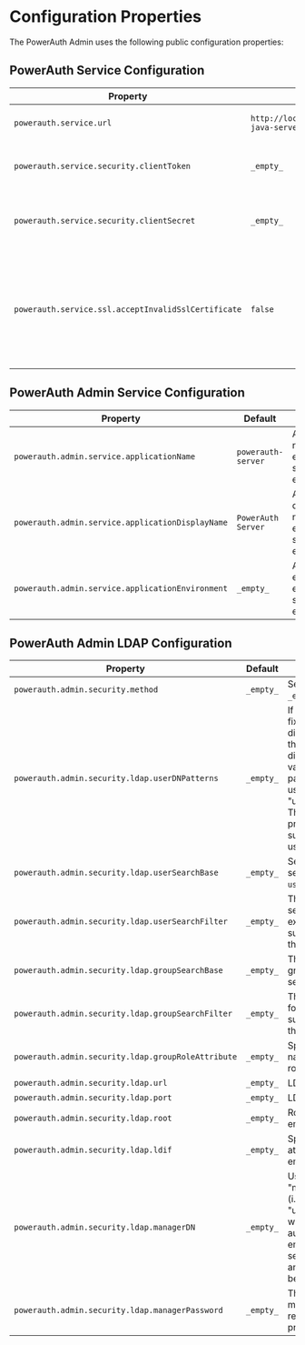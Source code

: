 # Configuration Properties

The PowerAuth Admin uses the following public configuration properties:

## PowerAuth Service Configuration

| Property | Default | Note |
|---|---|---|
| `powerauth.service.url` | `http://localhost:8080/powerauth-java-server/rest` | PowerAuth service REST API base URL. | 
| `powerauth.service.security.clientToken` | `_empty_` | PowerAuth REST API authentication token. | 
| `powerauth.service.security.clientSecret` | `_empty_` | PowerAuth REST API authentication secret / password. |
| `powerauth.service.ssl.acceptInvalidSslCertificate` | `false` | Flag indicating if connections using untrusted TLS certificate should be made to the PowerAuth Service. |

## PowerAuth Admin Service Configuration

| Property | Default | Note |
|---|---|---|
| `powerauth.admin.service.applicationName` | `powerauth-server` | Application name exposed in status endpoint. |
| `powerauth.admin.service.applicationDisplayName` | `PowerAuth Server` | Application display name exposed in status endpoint. |
| `powerauth.admin.service.applicationEnvironment` | `_empty_` | Application environment exposed in status endpoint. |

## PowerAuth Admin LDAP Configuration

| Property | Default | Note |
|---|---|---|
| `powerauth.admin.security.method` | `_empty_` | Security method (`ldap` or `_empty_`). |
| `powerauth.admin.security.ldap.userDNPatterns` | `_empty_` | If your users are at a fixed location in the directory you can use this attribute to map directly to the DN. The value is a specific pattern used to build the user's DN, for example "uid={0},ou=people". The key "{0}" must be present and will be substituted with the username. |
| `powerauth.admin.security.ldap.userSearchBase` | `_empty_` | Search base for user searches, only used with `userSearchFilter`. |
| `powerauth.admin.security.ldap.userSearchFilter` | `_empty_` | The LDAP filter used to search for users, for example `(uid={0})`. The substituted parameter is the user's login name. |
| `powerauth.admin.security.ldap.groupSearchBase` | `_empty_` | The search base for group membership searches. |
| `powerauth.admin.security.ldap.groupSearchFilter` | `_empty_` | The LDAP filter to search for groups. The substituted parameter is the DN of the user. |
| `powerauth.admin.security.ldap.groupRoleAttribute` | `_empty_` | Specifies the attribute name which contains the role name. |
| `powerauth.admin.security.ldap.url` | `_empty_` | LDAP service URL. |
| `powerauth.admin.security.ldap.port` | `_empty_` | LDAP service port. |
| `powerauth.admin.security.ldap.root` | `_empty_` | Root suffix for the embedded LDAP server. |
| `powerauth.admin.security.ldap.ldif` | `_empty_` | Specifies an ldif to load at startup for an embedded LDAP server.|
| `powerauth.admin.security.ldap.managerDN` | `_empty_` | Username (DN) of the "manager" user identity (i.e. "uid=admin,ou=system") which will be used to authenticate to a (non-embedded) LDAP server. If omitted, anonymous access will be used. |
| `powerauth.admin.security.ldap.managerPassword` | `_empty_` | The password for the manager DN. This is required if the `managerDN` property is set. |
